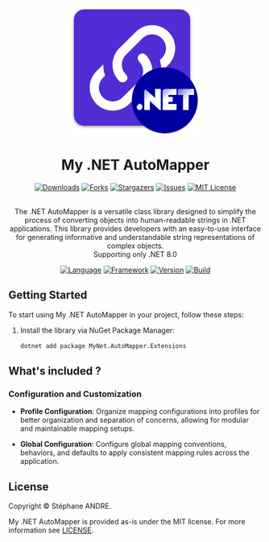 <div id="top"></div>

<!-- PROJECT INFO -->
<br />
<div align="center">
  <a href="https://github.com/sandre58/MyNetAutoMapper">
    <img src="images/logo.png" width="256" height="256">
  </a>

<h1 align="center">My .NET AutoMapper</h1>

[![Downloads][downloads-shield]][downloads-url]
[![Forks][forks-shield]][forks-url]
[![Stargazers][stars-shield]][stars-url]
[![Issues][issues-shield]][issues-url]
[![MIT License][license-shield]][license-url]

  <p align="center">
    <br />
    The .NET AutoMapper is a versatile class library designed to simplify the process of converting objects into human-readable strings in .NET applications. This library provides developers with an easy-to-use interface for generating informative and understandable string representations of complex objects.
    <br />
    Supporting only .NET 8.0
  </p>

[![Language][language-shield]][language-url]
[![Framework][framework-shield]][framework-url]
[![Version][version-shield]][version-url]
[![Build][build-shield]][build-url]

</div>

## Getting Started

To start using My .NET AutoMapper in your project, follow these steps:

1. Install the library via NuGet Package Manager:
   ```bash
   dotnet add package MyNet.AutoMapper.Extensions

## What's included ?

### Configuration and Customization

- **Profile Configuration**: Organize mapping configurations into profiles for better organization and separation of concerns, allowing for modular and maintainable mapping setups.

- **Global Configuration**: Configure global mapping conventions, behaviors, and defaults to apply consistent mapping rules across the application.

## License

Copyright © Stéphane ANDRE.

My .NET AutoMapper is provided as-is under the MIT license. For more information see [LICENSE](./LICENSE).

<!-- MARKDOWN LINKS & IMAGES -->
<!-- https://www.markdownguide.org/basic-syntax/#reference-style-links -->
[language-shield]: https://img.shields.io/github/languages/top/sandre58/MyNetAutoMapper
[language-url]: https://github.com/sandre58/MyNetAutoMapper
[forks-shield]: https://img.shields.io/github/forks/sandre58/MyNetAutoMapper?style=for-the-badge
[forks-url]: https://github.com/sandre58/MyNetAutoMapper/network/members
[stars-shield]: https://img.shields.io/github/stars/sandre58/MyNetAutoMapper?style=for-the-badge
[stars-url]: https://github.com/sandre58/MyNetAutoMapper/stargazers
[issues-shield]: https://img.shields.io/github/issues/sandre58/MyNetAutoMapper?style=for-the-badge
[issues-url]: https://github.com/sandre58/MyNetAutoMapper/issues
[license-shield]: https://img.shields.io/github/license/sandre58/MyNetAutoMapper?style=for-the-badge
[license-url]: https://github.com/sandre58/MyNetAutoMapper/blob/main/LICENSE
[build-shield]: https://img.shields.io/github/actions/workflow/status/sandre58/MyNetAutoMapper/ci.yml?logo=github&label=CI
[build-url]: https://github.com/sandre58/MyNetAutoMapper/actions
[downloads-shield]: https://img.shields.io/github/downloads/sandre58/MyNetAutoMapper/total?style=for-the-badge
[downloads-url]: https://github.com/sandre58/MyNetAutoMapper/releases
[framework-shield]: https://img.shields.io/badge/.NET-8.0-purple
[framework-url]: https://github.com/sandre58/MyNetAutoMapper/tree/main/src/MyNet.AutoMapper.Extensions
[version-shield]: https://img.shields.io/nuget/v/MyNet.AutoMapper.Extensions
[version-url]: https://github.com/sandre58/MyNetAutoMapper/pkgs/nuget/MyNet.AutoMapper.Extensions